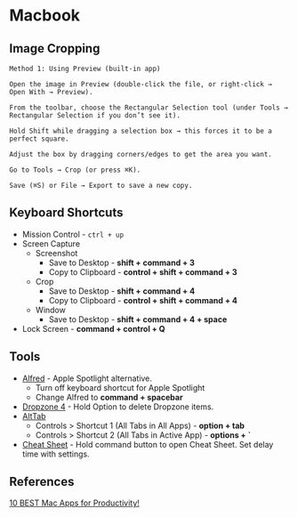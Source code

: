 # Macbook

## Image Cropping

```
Method 1: Using Preview (built-in app)

Open the image in Preview (double-click the file, or right-click → Open With → Preview).

From the toolbar, choose the Rectangular Selection tool (under Tools → Rectangular Selection if you don’t see it).

Hold Shift while dragging a selection box → this forces it to be a perfect square.

Adjust the box by dragging corners/edges to get the area you want.

Go to Tools → Crop (or press ⌘K).

Save (⌘S) or File → Export to save a new copy.
```

## Keyboard Shortcuts

- Mission Control - `ctrl + up`
- Screen Capture
  - Screenshot
    - Save to Desktop - **shift + command + 3**
    - Copy to Clipboard - **control + shift + command + 3**
  - Crop
    - Save to Desktop - **shift + command + 4**
    - Copy to Clipboard - **control + shift + command + 4**
  - Window
    - Save to Desktop - **shift + command + 4 + space**
- Lock Screen - **command + control + Q**

## Tools

- [Alfred](https://www.alfredapp.com/) - Apple Spotlight alternative.
  - Turn off keyboard shortcut for Apple Spotlight
  - Change Alfred to **command + spacebar**
- [Dropzone 4](https://apps.apple.com/us/app/dropzone-4/id1485052491?mt=12) - Hold Option to delete Dropzone items.
- [AltTab](https://alt-tab-macos.netlify.app/)
  - Controls > Shortcut 1 (All Tabs in All Apps) - **option + tab**
  - Controls > Shortcut 2 (All Tabs in Active App) - **options + `**
- [Cheat Sheet](https://cheatsheet-mac.en.softonic.com/mac) - Hold command button to open Cheat Sheet. Set delay time with settings.

## References

[10 BEST Mac Apps for Productivity!](https://www.youtube.com/watch?v=-xXc7qeiC8I&t=215s)

